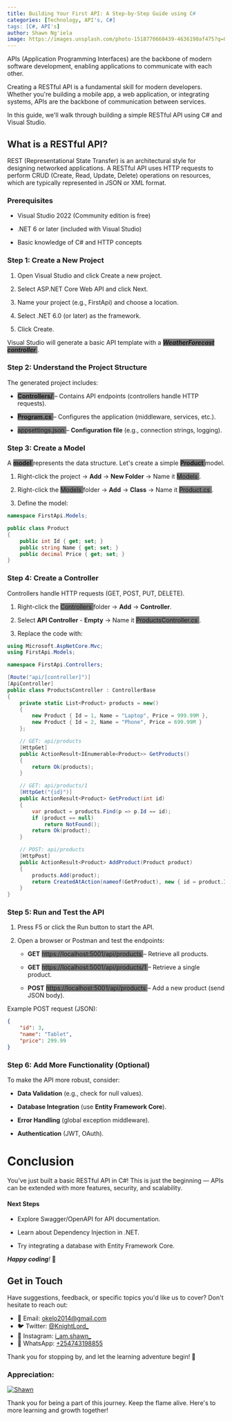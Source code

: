 ```yaml
---
title: Building Your First API: A Step-by-Step Guide using C#
categories: [Technology, API's, C#]
tags: [C#, API's]
author: Shawn Ng'iela
image: https://images.unsplash.com/photo-1518770660439-4636190af475?q=80&w=2070&auto=format&fit=crop&ixlib=rb-4.0.3&ixid=M3wxMjA3fDB8MHxwaG90by1wYWdlfHx8fGVufDB8fHx8fA%3D%3D
---
```


APIs (Application Programming Interfaces) are the backbone of modern software development, enabling applications to communicate with each other.

Creating a RESTful API is a fundamental skill for modern developers. Whether you're building a mobile app, a web application, or integrating systems, APIs are the backbone of communication between services. 

In this guide, we'll walk through building a simple RESTful API using C# and Visual Studio.

## What is a RESTful API?
REST (Representational State Transfer) is an architectural style for designing networked applications. A RESTful API uses HTTP requests to perform CRUD (Create, Read, Update, Delete) operations on resources, which are typically represented in JSON or XML format.

### Prerequisites
* Visual Studio 2022 (Community edition is free)

* .NET 6 or later (included with Visual Studio)

* Basic knowledge of C# and HTTP concepts

### Step 1: Create a New Project
1. Open Visual Studio and click Create a new project.

2. Select ASP.NET Core Web API and click Next.

3. Name your project (e.g., FirstApi) and choose a location.

4. Select .NET 6.0 (or later) as the framework.

5. Click Create.

Visual Studio will generate a basic API template with a <span style="background-color: #808080">***WeatherForecast controller*** </span>.

### Step 2: Understand the Project Structure

The generated project includes:

* <span style="background-color: #808080">**Controllers/** </span> – Contains API endpoints (controllers handle HTTP requests).

* <span style="background-color: #808080"> **Program.cs** </span> – Configures the application (middleware, services, etc.).

* <span style="background-color: #808080"> appsettings.json </span> – **Configuration file** (e.g., connection strings, logging).

### Step 3: Create a Model

A <span style="background-color: #808080"> **model** </span> represents the data structure. Let's create a simple <span style="background-color: #808080"> **Product** </span> model.

1. Right-click the project → **Add** → **New Folder** → Name it <span style="background-color: #808080"> Models </span>.

2. Right-click the <span style="background-color: #808080"> Models </span> folder → **Add** → **Class** → Name it <span style="background-color: #808080"> Product.cs </span>.

3. Define the model:

```csharp
namespace FirstApi.Models;

public class Product
{
    public int Id { get; set; }
    public string Name { get; set; }
    public decimal Price { get; set; }
}
```

### Step 4: Create a Controller

Controllers handle HTTP requests (GET, POST, PUT, DELETE).

1. Right-click the <span style="background-color: #808080"> Controllers </span> folder → **Add** → **Controller**.

2. Select **API Controller** - **Empty** → Name it <span style="background-color: #808080"> ProductsController.cs </span>.

3. Replace the code with:

```csharp
using Microsoft.AspNetCore.Mvc;
using FirstApi.Models;

namespace FirstApi.Controllers;

[Route("api/[controller]")]
[ApiController]
public class ProductsController : ControllerBase
{
    private static List<Product> products = new()
    {
        new Product { Id = 1, Name = "Laptop", Price = 999.99M },
        new Product { Id = 2, Name = "Phone", Price = 699.99M }
    };

    // GET: api/products
    [HttpGet]
    public ActionResult<IEnumerable<Product>> GetProducts()
    {
        return Ok(products);
    }

    // GET: api/products/1
    [HttpGet("{id}")]
    public ActionResult<Product> GetProduct(int id)
    {
        var product = products.Find(p => p.Id == id);
        if (product == null)
            return NotFound();
        return Ok(product);
    }

    // POST: api/products
    [HttpPost]
    public ActionResult<Product> AddProduct(Product product)
    {
        products.Add(product);
        return CreatedAtAction(nameof(GetProduct), new { id = product.Id }, product);
    }
}
```

### Step 5: Run and Test the API

1. Press F5 or click the Run button to start the API.

2. Open a browser or Postman and test the endpoints:

    * **GET** <span style="background-color: #808080"> https://localhost:5001/api/products </span> – Retrieve all products.
    
    * **GET** <span style="background-color: #808080"> https://localhost:5001/api/products/1 </span> – Retrieve a single product.
    
    * **POST** <span style="background-color: #808080"> https://localhost:5001/api/products </span> – Add a new product (send JSON body).

Example POST request (JSON):

```json
{
    "id": 3,
    "name": "Tablet",
    "price": 299.99
}
```

### Step 6: Add More Functionality (Optional)

To make the API more robust, consider:
* **Data Validation** (e.g., check for null values).

* **Database Integration** (use **Entity Framework Core**).

* **Error Handling** (global exception middleware).

* **Authentication** (JWT, OAuth).

# Conclusion

You’ve just built a basic RESTful API in C#! This is just the beginning — APIs can be extended with more features, security, and scalability.

#### Next Steps
* Explore Swagger/OpenAPI for API documentation.

* Learn about Dependency Injection in .NET.

* Try integrating a database with Entity Framework Core.


***Happy coding**!* 🚀

## Get in Touch

Have suggestions, feedback, or specific topics you'd like us to cover? Don't hesitate to reach out:

- 📧 Email: [okelo2014@gmail.com](mailto:okelo2014@gmail.com)
- 🐦 Twitter: [@KnightLord_](https://twitter.com/KnightLord_)
- 📸 Instagram: [i_am.shawn_](https://www.instagram.com/i_am.shawn_/)
- 📱 WhatsApp: [+254743198855](https://wa.me/+254743198855)


Thank you for   stopping by, and let the learning adventure begin! 🚀

### Appreciation:

[![Shawn](https://cdn.buymeacoffee.com/buttons/v2/default-yellow.png)](https://buymeacoffee.com/f9w2rkj4rw
)

Thank you for being a part of this journey. Keep the flame alive. Here's to more learning and growth together!







